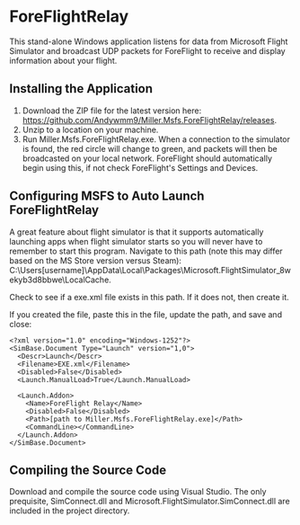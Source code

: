 <h1>ForeFlightRelay</h1>
This stand-alone Windows application listens for data from Microsoft Flight Simulator and broadcast UDP packets for ForeFlight to receive and display information about your flight.

## Installing the Application
1. Download the ZIP file for the latest version here: https://github.com/Andywmm9/Miller.Msfs.ForeFlightRelay/releases.
2.  Unzip to a location on your machine.
3.  Run Miller.Msfs.ForeFlightRelay.exe.  When a connection to the simulator is found, the red circle will change to green, and packets will then be broadcasted on your local network.  ForeFlight should automatically begin using this, if not check ForeFlight's Settings and Devices.

## Configuring MSFS to Auto Launch ForeFlightRelay
A great feature about flight simulator is that it supports automatically launching apps when flight simulator starts so you will never have to remember to start this program.  Navigate to this path (note this may differ based on the MS Store version versus Steam):  C:\Users\[username]\AppData\Local\Packages\Microsoft.FlightSimulator_8wekyb3d8bbwe\LocalCache.

Check to see if a exe.xml file exists in this path.  If it does not, then create it.

If you created the file, paste this in the file, update the path, and save and close:

    <?xml version="1.0" encoding="Windows-1252"?>
    <SimBase.Document Type="Launch" version="1,0">
      <Descr>Launch</Descr>
      <Filename>EXE.xml</Filename>
      <Disabled>False</Disabled>
      <Launch.ManualLoad>True</Launch.ManualLoad>

      <Launch.Addon>
        <Name>ForeFlight Relay</Name>
        <Disabled>False</Disabled>
        <Path>[path to Miller.Msfs.ForeFlightRelay.exe]</Path>
        <CommandLine></CommandLine>
      </Launch.Addon>
    </SimBase.Document>

## Compiling the Source Code
Download and compile the source code using Visual Studio.  The only prequisite, SimConnect.dll and Microsoft.FlightSimulator.SimConnect.dll are included in the project directory.
